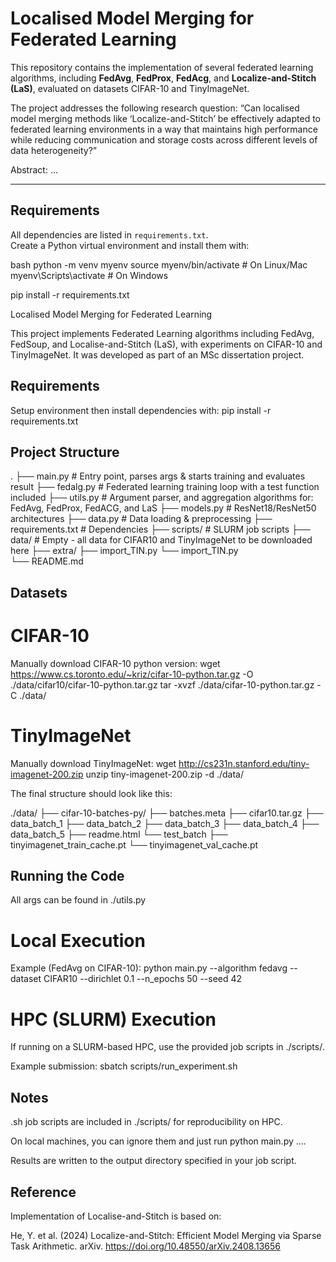 # Localised Model Merging for Federated Learning

This repository contains the implementation of several federated learning algorithms, including **FedAvg**, **FedProx**, **FedAcg**, and **Localize-and-Stitch (LaS)**, evaluated on datasets CIFAR-10 and TinyImageNet.  

The project addresses the following research question:
“Can localised model merging methods like ‘Localize-and-Stitch’ be effectively adapted to federated learning environments in a way that maintains high performance while reducing communication and storage costs across different levels of data heterogeneity?”

Abstract:
...

---

## Requirements

All dependencies are listed in `requirements.txt`.  
Create a Python virtual environment and install them with:

bash
python -m venv myenv
source myenv/bin/activate   # On Linux/Mac
myenv\Scripts\activate      # On Windows

pip install -r requirements.txt

Localised Model Merging for Federated Learning

This project implements Federated Learning algorithms including FedAvg, FedSoup, and Localise-and-Stitch (LaS), with experiments on CIFAR-10 and TinyImageNet.
It was developed as part of an MSc dissertation project.

## Requirements

Setup environment then install dependencies with:
pip install -r requirements.txt

## Project Structure
.
├── main.py              # Entry point, parses args & starts training and evaluates result
├── fedalg.py            # Federated learning training loop with a test function included
├── utils.py             # Argument parser, and aggregation algorithms for: FedAvg, FedProx, FedACG, and LaS
├── models.py            # ResNet18/ResNet50 architectures
├── data.py              # Data loading & preprocessing
├── requirements.txt     # Dependencies
├── scripts/             # SLURM job scripts
├── data/                # Empty - all data for CIFAR10 and TinyImageNet to be downloaded here
├── extra/
      ├── import_TIN.py
      └── import_TIN.py            
└── README.md

## Datasets
# CIFAR-10
Manually download CIFAR-10 python version:
wget https://www.cs.toronto.edu/~kriz/cifar-10-python.tar.gz -O ./data/cifar10/cifar-10-python.tar.gz
tar -xvzf ./data/cifar-10-python.tar.gz -C ./data/

# TinyImageNet
Manually download TinyImageNet:
wget http://cs231n.stanford.edu/tiny-imagenet-200.zip
unzip tiny-imagenet-200.zip -d ./data/

The final structure should look like this:

./data/
├── cifar-10-batches-py/
      ├── batches.meta
      ├── cifar10.tar.gz
      ├── data_batch_1
      ├── data_batch_2
      ├── data_batch_3
      ├── data_batch_4
      ├── data_batch_5
      ├── readme.html
      └── test_batch
├── tinyimagenet_train_cache.pt
└── tinyimagenet_val_cache.pt

## Running the Code
All args can be found in ./utils.py

#  Local Execution
Example (FedAvg on CIFAR-10):
python main.py --algorithm fedavg --dataset CIFAR10 --dirichlet 0.1 --n_epochs 50 --seed 42

# HPC (SLURM) Execution
If running on a SLURM-based HPC, use the provided job scripts in ./scripts/.

Example submission:
sbatch scripts/run_experiment.sh

## Notes

.sh job scripts are included in ./scripts/ for reproducibility on HPC.

On local machines, you can ignore them and just run python main.py ....

Results are written to the output directory specified in your job script.

## Reference

Implementation of Localise-and-Stitch is based on:

He, Y. et al. (2024) Localize-and-Stitch: Efficient Model Merging via Sparse Task Arithmetic. arXiv. https://doi.org/10.48550/arXiv.2408.13656
